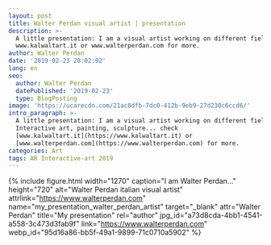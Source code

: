 ```yaml
---
layout: post
title: Walter Perdan visual artist | presentation
description: >-
  A little presentation: I am a visual artist working on different fields, check
  www.kalwaltart.it or www.walterperdan.com for more.
author: Walter Perdan
date: '2019-02-23 20:02:92'
lang: en
seo:
  author: Walter Perdan
  datePublished: '2019-02-23'
  type: BlogPosting
image: 'https://ucarecdn.com/21ac8dfb-7dc0-412b-9eb9-27d230c6ccd6/'
intro_paragraph: >-
  A little presentation: I am a visual artist working on different fields form
  Interactive art, painting, sculpture... check
  [www.kalwaltart.it](https://www.kalwaltart.it) or
  [www.walterperdan.com](https://www.walterperdan.com) for more.
categories: Art
tags: AR Interactive-art 2019
---
```

{% include figure.html width="1270" caption="I am Walter Perdan..." height="720" alt="Walter Perdan italian visual artist" attrlink="https://www.walterperdan.com" name="my_presentation_walter_perdan_artist" target="_blank" attr="Walter Perdan" title="My presentation" rel="author" jpg_id="a73d8cda-4bb1-4541-a558-3c473d3fab9f" link="https://www.walterperdan.com" webp_id="95d16a86-bb5f-49a1-9899-71c0710a5902" %}
